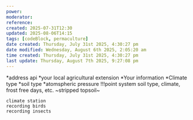 ```yaml
---
power: 
moderator: 
reference: 
created: 2025-07-31T12:30
updated: 2025-08-06T14:15
tags: [codeBlock, permaculture]
date created: Thursday, July 31st 2025, 4:30:27 pm
date modified: Wednesday, August 6th 2025, 2:05:20 am
time created: Thursday, July 31st 2025, 4:30:27 pm
last update: Thursday, August 7th 2025, 9:27:08 pm
---
```

*address api
*your local agricultural extension
*Your information
*Climate type
*soil type
*atomspheric pressure
!!!point system
soil type, climate, frost free days, etc.
~stripped topsoil~

    climate station
    recording birds
    recording insects 
